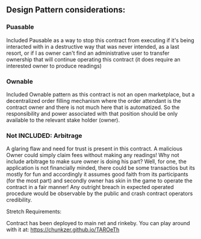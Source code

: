 ## Design Pattern considerations:


### Puasable
Included Pausable as a way to stop this contract from executing if it's being interacted with in a destructive way that was never intended, as a last resort, or if I as owner can't find an administrative user to transfer ownership that will continue operating this contract (it does require an interested owner to produce readings)


### Ownable
Included Ownable pattern as this contract is not an open marketplace, but a decentralized order filling mechanism where the order attendant is the contract owner and there is not much here that is automatized. So the responsibility and power associated with that position should be only available to the relevant stake holder (owner).

### Not INCLUDED: Arbitrage

A glaring flaw and need for trust is present in this contract. A malicious Owner could simply claim fees without making any readings! Why not include arbitrage to make sure owner is doing his part? Well, for one, the application is not financially minded, there could be some transactios but its mostly for fun and accordingly it assumes good faith from its participants (for the most part) and secondly owner has skin in the game to operate the contract in a fair manner! Any outright breach in expected operated procedure would be observable by the public and crash contract operators credibility.





Stretch Requirements:

Contract has been deployed to main net and rinkeby. You can play around with it at:
https://chunkzer.github.io/TAROeTh
